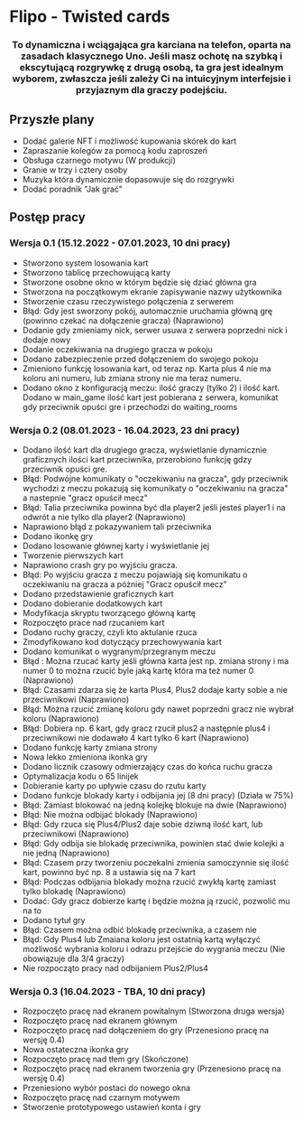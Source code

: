 # Flipo - Twisted cards 
<h3 align="center">To dynamiczna i wciągająca gra karciana na telefon, oparta na zasadach klasycznego Uno. Jeśli masz ochotę na szybką i ekscytującą rozgrywkę z drugą osobą, ta gra jest idealnym wyborem, zwłaszcza jeśli zależy Ci na intuicyjnym interfejsie i przyjaznym dla graczy podejściu. </h3>

## Przyszłe plany
- Dodać galerie NFT i możliwość kupowania skórek do kart
- Zapraszanie kolegów za pomocą kodu zaproszeń
- Obsługa czarnego motywu (W produkcji)
- Granie w trzy i cztery osoby
- Muzyka która dynamicznie dopasowuje się do rozgrywki
- Dodać poradnik "Jak grać"

## Postęp pracy 
### Wersja 0.1 (15.12.2022 - 07.01.2023, 10 dni pracy)
- Stworzono system losowania kart
- Stworzono tablicę przechowującą karty
- Stworzone osobne okno w którym będzie się dziać główna gra
- Stworzona na początkowym ekranie zapisywanie nazwy użytkownika
- Stworzenie czasu rzeczywistego połączenia z serwerem
- Błąd: Gdy jest sworzony pokój, automacznie uruchamia główną grę (powinno czekać na dołączenie gracza) (Naprawiono)
- Dodanie gdy zmieniamy nick, serwer usuwa z serwera poprzedni nick i dodaje nowy
- Dodanie oczekiwania na drugiego gracza w pokoju
- Dodano zabezpieczenie przed dołączeniem do swojego pokoju
- Zmieniono funkcję losowania kart, od teraz np. Karta plus 4 nie ma koloru ani numeru, lub zmiana strony nie ma teraz numeru.
- Dodano okno z konfiguracją meczu: ilość graczy (tylko 2) i ilość kart. Dodano w main_game ilość kart jest pobierana z serwera, komunikat gdy przeciwnik opuści gre i przechodzi do waiting_rooms
### Wersja 0.2 (08.01.2023 - 16.04.2023, 23 dni pracy)
- Dodano ilość kart dla drugiego gracza, wyświetlanie dynamicznie graficznych ilości kart przeciwnika, przerobiono funkcję gdzy przeciwnik opuści gre.
- Błąd: Podwójne komunikaty o "oczekiwaniu na gracza", gdy przeciwnik wychodzi z meczu pokazują się komunikaty o "oczekiwaniu na gracza" a nastepnie "gracz opuścił mecz"
- Błąd: Talia przeciwnika powinna być dla player2 jeśli jesteś player1 i na odwrót a nie tylko dla player2 (Naprawiono)
- Naprawiono błąd z pokazywaniem tali przeciwnika
- Dodano ikonkę gry
- Dodano losowanie głównej karty i wyświetlanie jej
- Tworzenie pierwszych kart
- Naprawiono crash gry po wyjściu gracza. 
- Błąd: Po wyjściu gracza z meczu pojawiają się komunikatu o oczekiwaniu na gracza a póżniej "Gracz opuścił mecz"
- Dodano przedstawienie graficznych kart
- Dodano dobieranie dodatkowych kart 
- Modyfikacja skryptu tworzącego główną kartę
- Rozpoczęto prace nad rzucaniem kart
- Dodano ruchy graczy, czyli kto aktulanie rzuca
- Zmodyfikowano kod dotyczący przechowywania kart
- Dodano komunikat o wygranym/przegranym meczu
- Błąd : Można rzucać karty jeśli główna karta jest np. zmiana strony i ma numer 0 to można rzucić byle jaką kartę która ma też numer 0 (Naprawiono)
- Błąd: Czasami zdarza się że karta Plus4, Plus2 dodaje karty sobie a nie przeciwnikowi (Naprawiono)
- Błąd: Można rzucić zmianę koloru gdy nawet poprzedni gracz nie wybrał koloru (Naprawiono)
- Błąd: Dobiera np. 6 kart, gdy gracz rzucił plus2 a następnie plus4 i przeciwnikowi nie dodawało 4 kart tylko 6 kart (Naprawiono)
- Dodano funkcję karty zmiana strony
- Nowa lekko zmieniona ikonka gry
- Dodano licznik czasowy odmierzający czas do końca ruchu gracza
- Optymalizacja kodu o 65 linijek
- Dobieranie karty po upływie czasu do rzutu karty
- Dodano funkcje blokady karty i odbijania jej (8 dni pracy) (Działa w 75%)
- Błąd: Zamiast blokować na jedną kolejkę blokuje na dwie (Naprawiono)
- Błąd: Nie można odbijać blokady (Naprawiono)
- Błąd: Gdy rzuca się Plus4/Plus2 daje sobie dziwną ilość kart, lub przeciwnikowi (Naprawiono) 
- Błąd: Gdy odbija sie blokadę przeciwnika, powinien stać dwie kolejki a nie jedną (Naprawiono)
- Błąd: Czasem przy tworzeniu poczekalni zmienia samoczynnie się ilość kart, powinno być np. 8 a ustawia się na 7 kart
- Błąd: Podczas odbijania blokady można rzucić zwykłą kartę zamiast tylko blokadę (Naprawiono)
- Dodać: Gdy gracz dobierze kartę i będzie można ją rzucić, pozwolić mu na to
- Dodano tytuł gry
- Błąd: Czasem można odbić blokadę przeciwnika, a czasem nie
- Błąd: Gdy Plus4 lub Zmaiana koloru jest ostatnią kartą wyłączyć możliwość wybrania koloru i odrazu przejście do wygrania meczu (Nie obowiązuje dla 3/4 graczy)
- Nie rozpocząto pracy nad odbijaniem Plus2/Plus4
### Wersja 0.3 (16.04.2023 - TBA, 10 dni pracy)
- Rozpoczęto pracę nad ekranem powitalnym (Stworzona druga wersja)
- Rozpoczęto pracę nad ekranem głównym
- Rozpoczęto pracę nad dołączeniem do gry (Przenesiono pracę na wersję 0.4)
- Nowa ostateczna ikonka gry
- Rozpoczęto pracę nad tłem gry (Skończone)
- Rozpoczęto pracę nad ekranem tworzenia gry (Przenesiono pracę na wersję 0.4)
- Przeniesiono wybór postaci do nowego okna 
- Rozpoczęto pracę nad czarnym motywem
- Stworzenie prototypowego ustawień konta i gry
